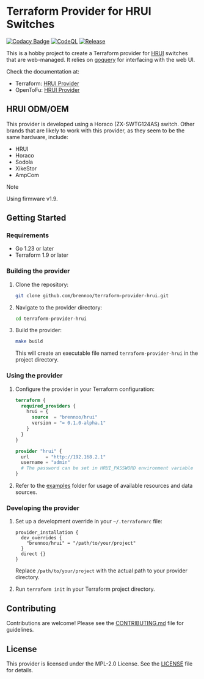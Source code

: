 # Terraform Provider for HRUI Switches

[![Codacy Badge](https://app.codacy.com/project/badge/Grade/2af02dd9c60141b2b9142291693fde15)](https://app.codacy.com/gh/brennoo/terraform-provider-hrui/dashboard?utm_source=gh&utm_medium=referral&utm_content=&utm_campaign=Badge_grade)
[![CodeQL](https://github.com/brennoo/terraform-provider-hrui/actions/workflows/github-code-scanning/codeql/badge.svg)](https://github.com/brennoo/terraform-provider-hrui/actions/workflows/github-code-scanning/codeql)
[![Release](https://github.com/brennoo/terraform-provider-hrui/actions/workflows/release.yml/badge.svg)](https://github.com/brennoo/terraform-provider-hrui/actions/workflows/release.yml)

This is a hobby project to create a Terraform provider for [HRUI](www.hruitech.com) switches that are web-managed. It relies on [goquery](https://github.com/PuerkitoBio/goquery) for interfacing with the web UI.

Check the documentation at:

- Terraform: [HRUI Provider](https://registry.terraform.io/providers/brennoo/hrui)
- OpenToFu: [HRUI Provider](https://search.opentofu.org/provider/brennoo/hrui)

## HRUI ODM/OEM

This provider is developed using a Horaco (ZX-SWTG124AS) switch. Other brands that are likely to work with this provider, as they seem to be the same hardware, include:

* HRUI
* Horaco
* Sodola
* XikeStor
* AmpCom

> [!NOTE]
> Using firmware v1.9.

## Getting Started

### Requirements

* Go 1.23 or later
* Terraform 1.9 or later

### Building the provider

1. Clone the repository:

    ```bash
    git clone github.com/brennoo/terraform-provider-hrui.git
    ```

2. Navigate to the provider directory:

    ```bash
    cd terraform-provider-hrui
    ```

3. Build the provider:

    ```bash
    make build
    ```

    This will create an executable file named `terraform-provider-hrui` in the project directory.

### Using the provider

1.  Configure the provider in your Terraform configuration:

    ```terraform
    terraform {
      required_providers {
        hrui = {
          source  = "brennoo/hrui"
          version = "= 0.1.0-alpha.1"
        }
      }
    }

    provider "hrui" {
      url      = "http://192.168.2.1"
      username = "admin"
      # The password can be set in HRUI_PASSWORD environment variable
    }
    ```

2.  Refer to the [examples](examples) folder for usage of available resources and data sources.

### Developing the provider

1.  Set up a development override in your `~/.terraformrc` file:

    ```
    provider_installation {
      dev_overrides {
        "brennoo/hrui" = "/path/to/your/project"
      }
      direct {}
    }
    ```

    Replace `/path/to/your/project` with the actual path to your provider directory.

2.  Run `terraform init` in your Terraform project directory.

## Contributing

Contributions are welcome! Please see the [CONTRIBUTING.md](CONTRIBUTING.md) file for guidelines.

## License

This provider is licensed under the MPL-2.0 License. See the [LICENSE](LICENSE) file for details.

